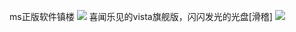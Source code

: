ms正版软件镇楼 
![](https://wvbarchive.s3-ap-northeast-1.amazonaws.com/4883168241/d2b1b189d43f8794b035703ddb1b0ef419d53acb.jpg)
喜闻乐见的vista旗舰版，闪闪发光的光盘[滑稽] 
![](https://wvbarchive.s3-ap-northeast-1.amazonaws.com/4883168241/d2acb608b3de9c823bfec29c6581800a18d8437b.jpg)
